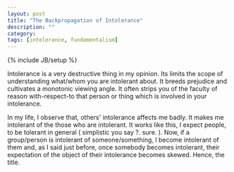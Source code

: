 ```yaml
---
layout: post
title: "The Backpropagation of Intolerance"
description: ""
category: 
tags: [intolerance, fundamentalism]
---
```

{% include JB/setup %}

Intolerance is a very destructive thing in my opinion. 
Its limits the scope of understanding what/whom you are intolerant about. 
It breeds prejudice and cultivates a monotonic viewing angle. 
It often strips you of the faculty of reason with-respect-to that person or thing which is involved in your intolerance.

In my life, I observe that, others' intolerance affects me badly.
It makes me intolerant of the those who are intolerant.
It works like this, I expect people, to be tolerant in general ( simplistic you say ?. sure. ). 
Now, if a group/person is intolerant of someone/something, 
I become intolerant of them and, as I said just before, once somebody becomes intolerant, 
their expectation of the object of their intolerance becomes skewed. Hence, the title.
